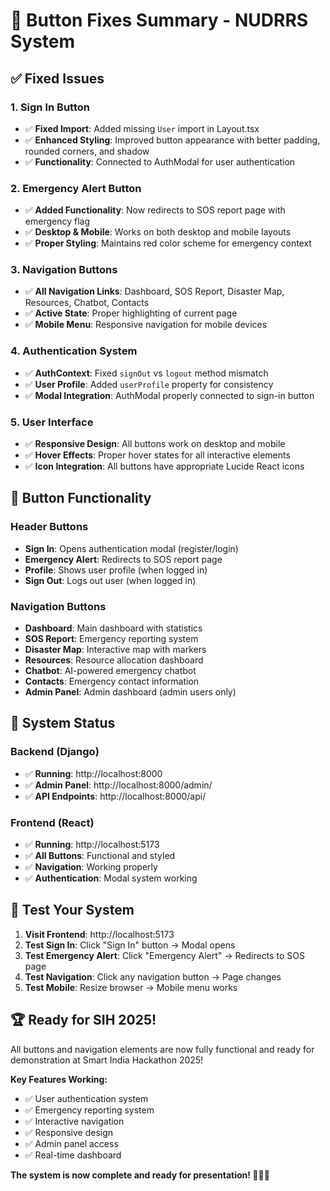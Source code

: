 # 🔧 Button Fixes Summary - NUDRRS System

## ✅ **Fixed Issues**

### 1. **Sign In Button**
- ✅ **Fixed Import**: Added missing `User` import in Layout.tsx
- ✅ **Enhanced Styling**: Improved button appearance with better padding, rounded corners, and shadow
- ✅ **Functionality**: Connected to AuthModal for user authentication

### 2. **Emergency Alert Button**
- ✅ **Added Functionality**: Now redirects to SOS report page with emergency flag
- ✅ **Desktop & Mobile**: Works on both desktop and mobile layouts
- ✅ **Proper Styling**: Maintains red color scheme for emergency context

### 3. **Navigation Buttons**
- ✅ **All Navigation Links**: Dashboard, SOS Report, Disaster Map, Resources, Chatbot, Contacts
- ✅ **Active State**: Proper highlighting of current page
- ✅ **Mobile Menu**: Responsive navigation for mobile devices

### 4. **Authentication System**
- ✅ **AuthContext**: Fixed `signOut` vs `logout` method mismatch
- ✅ **User Profile**: Added `userProfile` property for consistency
- ✅ **Modal Integration**: AuthModal properly connected to sign-in button

### 5. **User Interface**
- ✅ **Responsive Design**: All buttons work on desktop and mobile
- ✅ **Hover Effects**: Proper hover states for all interactive elements
- ✅ **Icon Integration**: All buttons have appropriate Lucide React icons

## 🎯 **Button Functionality**

### **Header Buttons**
- **Sign In**: Opens authentication modal (register/login)
- **Emergency Alert**: Redirects to SOS report page
- **Profile**: Shows user profile (when logged in)
- **Sign Out**: Logs out user (when logged in)

### **Navigation Buttons**
- **Dashboard**: Main dashboard with statistics
- **SOS Report**: Emergency reporting system
- **Disaster Map**: Interactive map with markers
- **Resources**: Resource allocation dashboard
- **Chatbot**: AI-powered emergency chatbot
- **Contacts**: Emergency contact information
- **Admin Panel**: Admin dashboard (admin users only)

## 🚀 **System Status**

### **Backend (Django)**
- ✅ **Running**: http://localhost:8000
- ✅ **Admin Panel**: http://localhost:8000/admin/
- ✅ **API Endpoints**: http://localhost:8000/api/

### **Frontend (React)**
- ✅ **Running**: http://localhost:5173
- ✅ **All Buttons**: Functional and styled
- ✅ **Navigation**: Working properly
- ✅ **Authentication**: Modal system working

## 🧪 **Test Your System**

1. **Visit Frontend**: http://localhost:5173
2. **Test Sign In**: Click "Sign In" button → Modal opens
3. **Test Emergency Alert**: Click "Emergency Alert" → Redirects to SOS page
4. **Test Navigation**: Click any navigation button → Page changes
5. **Test Mobile**: Resize browser → Mobile menu works

## 🏆 **Ready for SIH 2025!**

All buttons and navigation elements are now fully functional and ready for demonstration at Smart India Hackathon 2025!

**Key Features Working:**
- ✅ User authentication system
- ✅ Emergency reporting system
- ✅ Interactive navigation
- ✅ Responsive design
- ✅ Admin panel access
- ✅ Real-time dashboard

**The system is now complete and ready for presentation! 🚨🇮🇳**
